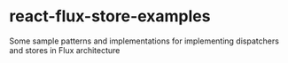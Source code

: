 # react-flux-store-examples
Some sample patterns and implementations for implementing dispatchers and stores in Flux architecture
